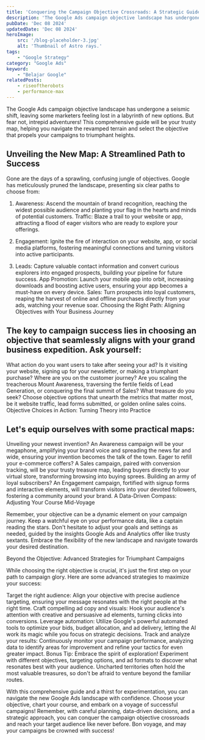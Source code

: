 ```yaml
---
title: 'Conquering the Campaign Objective Crossroads: A Strategic Guide to Google Ads Success'
description: 'The Google Ads campaign objective landscape has undergone a seismic shift, leaving some marketers feeling lost in a labyrinth of new options. But fear not, intrepid adventurers! This comprehensive guide will be your trusty map, helping you navigate the revamped terrain and select the objective that propels your campaigns to triumphant heights.'
pubDate: 'Dec 08 2024'
updatedDate: 'Dec 08 2024'
heroImage: 
    src: '/blog-placeholder-3.jpg'
    alt: 'Thumbnail of Astro rays.'
tags: 
    - "Google Strategy"
category: "Google Ads"
keyword: 
    - "Belajar Google"
relatedPosts:
    - riseoftherobots
    - performance-max
---
```


The Google Ads campaign objective landscape has undergone a seismic shift, leaving some marketers feeling lost in a labyrinth of new options. But fear not, intrepid adventurers! This comprehensive guide will be your trusty map, helping you navigate the revamped terrain and select the objective that propels your campaigns to triumphant heights.

## Unveiling the New Map: A Streamlined Path to Success

Gone are the days of a sprawling, confusing jungle of objectives. Google has meticulously pruned the landscape, presenting six clear paths to choose from:

1. Awareness: Ascend the mountain of brand recognition, reaching the widest possible audience and planting your flag in the hearts and minds of potential customers.
Traffic: Blaze a trail to your website or app, attracting a flood of eager visitors who are ready to explore your offerings.

2. Engagement: Ignite the fire of interaction on your website, app, or social media platforms, fostering meaningful connections and turning visitors into active participants.

3. Leads: Capture valuable contact information and convert curious explorers into engaged prospects, building your pipeline for future success.
App Promotion: Launch your mobile app into orbit, increasing downloads and boosting active users, ensuring your app becomes a must-have on every device.
Sales: Turn prospects into loyal customers, reaping the harvest of online and offline purchases directly from your ads, watching your revenue soar.
Choosing the Right Path: Aligning Objectives with Your Business Journey

## The key to campaign success lies in choosing an objective that seamlessly aligns with your grand business expedition. Ask yourself:

What action do you want users to take after seeing your ad? Is it visiting your website, signing up for your newsletter, or making a triumphant purchase?
Where are you on the customer journey? Are you scaling the treacherous Mount Awareness, traversing the fertile fields of Lead Generation, or conquering the final summit of Sales?
What treasure do you seek? Choose objective options that unearth the metrics that matter most, be it website traffic, lead forms submitted, or golden online sales coins.
Objective Choices in Action: Turning Theory into Practice

## Let's equip ourselves with some practical maps:

Unveiling your newest invention? An Awareness campaign will be your megaphone, amplifying your brand voice and spreading the news far and wide, ensuring your invention becomes the talk of the town.
Eager to refill your e-commerce coffers? A Sales campaign, paired with conversion tracking, will be your trusty treasure map, leading buyers directly to your virtual store, transforming browsing into buying sprees.
Building an army of loyal subscribers? An Engagement campaign, fortified with signup forms and interactive elements, will transform visitors into your devoted followers, fostering a community around your brand.
A Data-Driven Compass: Adjusting Your Course Mid-Voyage

Remember, your objective can be a dynamic element on your campaign journey. Keep a watchful eye on your performance data, like a captain reading the stars. Don't hesitate to adjust your goals and settings as needed, guided by the insights Google Ads and Analytics offer like trusty sextants. Embrace the flexibility of the new landscape and navigate towards your desired destination.

Beyond the Objective: Advanced Strategies for Triumphant Campaigns

While choosing the right objective is crucial, it's just the first step on your path to campaign glory. Here are some advanced strategies to maximize your success:

Target the right audience: Align your objective with precise audience targeting, ensuring your message resonates with the right people at the right time.
Craft compelling ad copy and visuals: Hook your audience's attention with creative and persuasive ad elements, turning clicks into conversions.
Leverage automation: Utilize Google's powerful automated tools to optimize your bids, budget allocation, and ad delivery, letting the AI work its magic while you focus on strategic decisions.
Track and analyze your results: Continuously monitor your campaign performance, analyzing data to identify areas for improvement and refine your tactics for even greater impact.
Bonus Tip: Embrace the spirit of exploration! Experiment with different objectives, targeting options, and ad formats to discover what resonates best with your audience. Uncharted territories often hold the most valuable treasures, so don't be afraid to venture beyond the familiar routes.

With this comprehensive guide and a thirst for experimentation, you can navigate the new Google Ads landscape with confidence. Choose your objective, chart your course, and embark on a voyage of successful campaigns! Remember, with careful planning, data-driven decisions, and a strategic approach, you can conquer the campaign objective crossroads and reach your target audience like never before. Bon voyage, and may your campaigns be crowned with success!